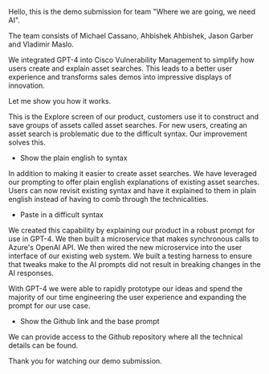 Hello, this is the demo submission for team "Where we are going, we need AI".

The team consists of Michael Cassano, Ahbishek Ahbishek, Jason Garber and Vladimir Maslo.

We integrated GPT-4 into Cisco Vulnerability Management to simplify how users create and explain asset searches.  This leads to a better user experience and transforms sales demos into impressive displays of innovation.

Let me show you how it works.

This is the Explore screen of our product, customers use it to construct and save groups of assets called asset searches.  For new users, creating an asset search is problematic due to the difficult syntax.  Our improvement solves this.

- Show the plain english to syntax

In addition to making it easier to create asset searches.  We have leveraged our prompting to offer plain english explanations of existing asset searches.  Users can now revisit existing syntax and have it explained to them in plain english instead of having to comb through the technicalities.

- Paste in a difficult syntax

We created this capability by explaining our product in a robust prompt for use in GPT-4.  We then built a microservice that makes synchronous calls to Azure's OpenAI API.  We then wired the new microservice into the user interface of our existing web system.  We built a testing harness to ensure that tweaks make to the AI prompts did not result in breaking changes in the AI responses.

With GPT-4 we were able to rapidly prototype our ideas and spend the majority of our time engineering the user experience and expanding the prompt for our use case.

- Show the Github link and the base prompt

We can provide access to the Github repository where all the technical details can be found.

Thank you for watching our demo submission.
